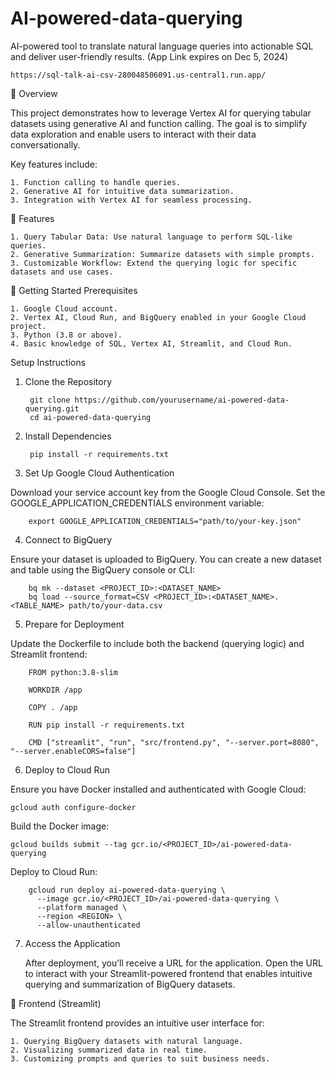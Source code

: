 # AI-powered-data-querying
AI-powered tool to translate natural language queries into actionable SQL and deliver user-friendly results. (App Link expires on Dec 5, 2024)


    https://sql-talk-ai-csv-280048506091.us-central1.run.app/

📖 Overview

This project demonstrates how to leverage Vertex AI for querying tabular datasets using generative AI and function calling. The goal is to simplify data exploration and enable users to interact with their data conversationally.

Key features include:

    1. Function calling to handle queries.
    2. Generative AI for intuitive data summarization.
    3. Integration with Vertex AI for seamless processing.

🎯 Features

    1. Query Tabular Data: Use natural language to perform SQL-like queries.
    2. Generative Summarization: Summarize datasets with simple prompts.
    3. Customizable Workflow: Extend the querying logic for specific datasets and use cases.

🚀 Getting Started
Prerequisites

    1. Google Cloud account.
    2. Vertex AI, Cloud Run, and BigQuery enabled in your Google Cloud project.
    3. Python (3.8 or above).
    4. Basic knowledge of SQL, Vertex AI, Streamlit, and Cloud Run.

Setup Instructions

1. Clone the Repository

        git clone https://github.com/yourusername/ai-powered-data-querying.git
        cd ai-powered-data-querying

2. Install Dependencies

        pip install -r requirements.txt

3. Set Up Google Cloud Authentication

Download your service account key from the Google Cloud Console.
Set the GOOGLE_APPLICATION_CREDENTIALS environment variable:

        export GOOGLE_APPLICATION_CREDENTIALS="path/to/your-key.json"

4. Connect to BigQuery

Ensure your dataset is uploaded to BigQuery. You can create a new dataset and table using the BigQuery console or CLI:

        bq mk --dataset <PROJECT_ID>:<DATASET_NAME>
        bq load --source_format=CSV <PROJECT_ID>:<DATASET_NAME>.<TABLE_NAME> path/to/your-data.csv

5. Prepare for Deployment

Update the Dockerfile to include both the backend (querying logic) and Streamlit frontend:

        FROM python:3.8-slim
    
        WORKDIR /app
    
        COPY . /app
    
        RUN pip install -r requirements.txt
    
        CMD ["streamlit", "run", "src/frontend.py", "--server.port=8080", "--server.enableCORS=false"]



6. Deploy to Cloud Run

Ensure you have Docker installed and authenticated with Google Cloud:

    gcloud auth configure-docker

Build the Docker image:

    gcloud builds submit --tag gcr.io/<PROJECT_ID>/ai-powered-data-querying

Deploy to Cloud Run:

        gcloud run deploy ai-powered-data-querying \
          --image gcr.io/<PROJECT_ID>/ai-powered-data-querying \
          --platform managed \
          --region <REGION> \
          --allow-unauthenticated

7. Access the Application

    After deployment, you’ll receive a URL for the application. Open the URL to interact with your Streamlit-powered frontend that enables intuitive querying and summarization of BigQuery datasets.

   

🧩 Frontend (Streamlit)

The Streamlit frontend provides an intuitive user interface for:

    1. Querying BigQuery datasets with natural language.
    2. Visualizing summarized data in real time.
    3. Customizing prompts and queries to suit business needs.




